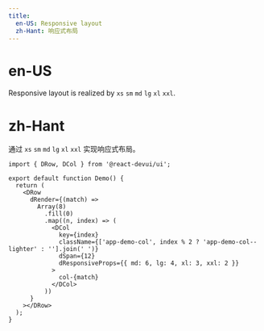```yaml
---
title:
  en-US: Responsive layout
  zh-Hant: 响应式布局
---
```


# en-US

Responsive layout is realized by `xs` `sm` `md` `lg` `xl` `xxl`.

# zh-Hant

通过 `xs` `sm` `md` `lg` `xl` `xxl` 实现响应式布局。

```tsx
import { DRow, DCol } from '@react-devui/ui';

export default function Demo() {
  return (
    <DRow
      dRender={(match) =>
        Array(8)
          .fill(0)
          .map((n, index) => (
            <DCol
              key={index}
              className={['app-demo-col', index % 2 ? 'app-demo-col--lighter' : ''].join(' ')}
              dSpan={12}
              dResponsiveProps={{ md: 6, lg: 4, xl: 3, xxl: 2 }}
            >
              col-{match}
            </DCol>
          ))
      }
    ></DRow>
  );
}
```
